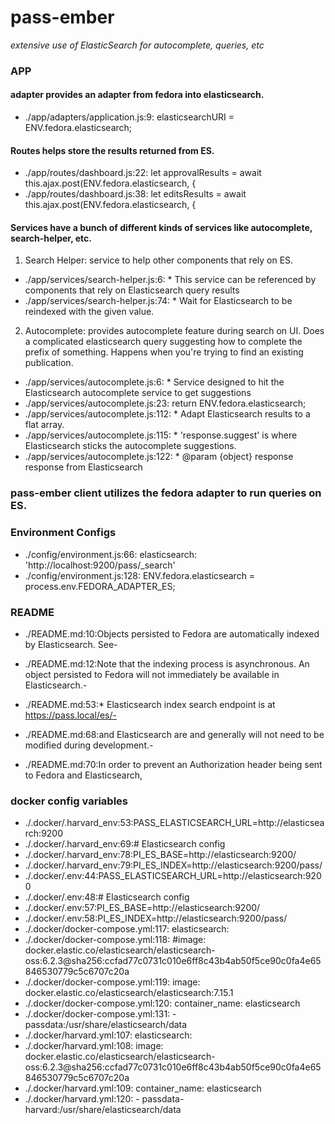 # pass-ember
*extensive use of ElasticSearch for autocomplete, queries, etc*

### APP

#### adapter provides an adapter from fedora into elasticsearch.
- ./app/adapters/application.js:9:  elasticsearchURI = ENV.fedora.elasticsearch;

#### Routes helps store the results returned from ES.
- ./app/routes/dashboard.js:22:    let approvalResults = await this.ajax.post(ENV.fedora.elasticsearch, {
- ./app/routes/dashboard.js:38:    let editsResults = await this.ajax.post(ENV.fedora.elasticsearch, {

#### Services have a bunch of different kinds of services like autocomplete, search-helper, etc.

1. Search Helper: service to help other components that rely on ES.
- ./app/services/search-helper.js:6: * This service can be referenced by components that rely on Elasticsearch query results
- ./app/services/search-helper.js:74:   * Wait for Elasticsearch to be reindexed with the given value.

2. Autocomplete: provides autocomplete feature during search on UI. Does a complicated elasticsearch query suggesting how to complete the prefix of something. Happens when you're trying to find an existing publication.
- ./app/services/autocomplete.js:6: * Service designed to hit the Elasticsearch autocomplete service to get suggestions
- ./app/services/autocomplete.js:23:    return ENV.fedora.elasticsearch;
- ./app/services/autocomplete.js:112:   * Adapt Elasticsearch results to a flat array.
- ./app/services/autocomplete.js:115:   * 'response.suggest' is where Elasticsearch sticks the autocomplete suggestions.
- ./app/services/autocomplete.js:122:   * @param {object} response response from Elasticsearch

### pass-ember client utilizes the fedora adapter to run queries on ES.


### Environment Configs

- ./config/environment.js:66:    elasticsearch: 'http://localhost:9200/pass/_search'
- ./config/environment.js:128:    ENV.fedora.elasticsearch = process.env.FEDORA_ADAPTER_ES;

### README

- ./README.md:10:Objects persisted to Fedora are automatically indexed by Elasticsearch. See- 

- ./README.md:12:Note that the indexing process is asynchronous. An object persisted to Fedora will not immediately be available in Elasticsearch.- 

- ./README.md:53:* Elasticsearch index search endpoint is at https://pass.local/es/- 

- ./README.md:68:and Elasticsearch are and generally will not need to be modified during development.- 

- ./README.md:70:In order to prevent an Authorization header being sent to Fedora and Elasticsearch,

### docker config variables
- ./.docker/.harvard_env:53:PASS_ELASTICSEARCH_URL=http://elasticsearch:9200
- ./.docker/.harvard_env:69:# Elasticsearch config
- ./.docker/.harvard_env:78:PI_ES_BASE=http://elasticsearch:9200/
- ./.docker/.harvard_env:79:PI_ES_INDEX=http://elasticsearch:9200/pass/
- ./.docker/.env:44:PASS_ELASTICSEARCH_URL=http://elasticsearch:9200
- ./.docker/.env:48:# Elasticsearch config
- ./.docker/.env:57:PI_ES_BASE=http://elasticsearch:9200/
- ./.docker/.env:58:PI_ES_INDEX=http://elasticsearch:9200/pass/
- ./.docker/docker-compose.yml:117:  elasticsearch:
- ./.docker/docker-compose.yml:118:    #image: docker.elastic.co/elasticsearch/elasticsearch-oss:6.2.3@sha256:ccfad77c0731c010e6ff8c43b4ab50f5ce90c0fa4e65846530779c5c6707c20a
- ./.docker/docker-compose.yml:119:    image: docker.elastic.co/elasticsearch/elasticsearch:7.15.1
- ./.docker/docker-compose.yml:120:    container_name: elasticsearch
- ./.docker/docker-compose.yml:131:      - passdata:/usr/share/elasticsearch/data
- ./.docker/harvard.yml:107:  elasticsearch:
- ./.docker/harvard.yml:108:    image: docker.elastic.co/elasticsearch/elasticsearch-oss:6.2.3@sha256:ccfad77c0731c010e6ff8c43b4ab50f5ce90c0fa4e65846530779c5c6707c20a
- ./.docker/harvard.yml:109:    container_name: elasticsearch
- ./.docker/harvard.yml:120:      - passdata-harvard:/usr/share/elasticsearch/data
